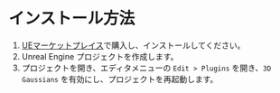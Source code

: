 # インストール方法

1. [UEマーケットプレイス](https://www.unrealengine.com/marketplace/product/410c8105b3aa41d38ab68660295bd7f3)で購入し、インストールしてください。
2. Unreal Engine プロジェクトを作成します。
3. プロジェクトを開き、エディタメニューの `Edit > Plugins` を開き、`3D Gaussians` を有効にし、プロジェクトを再起動します。
